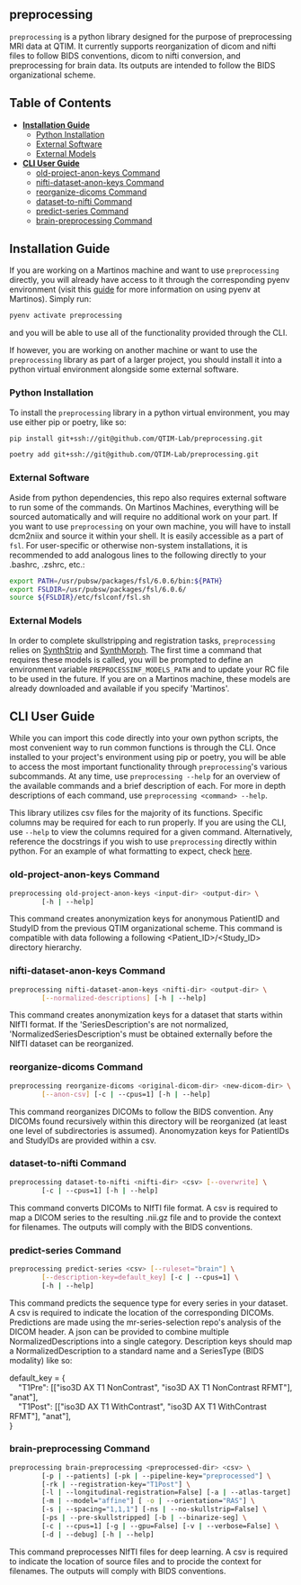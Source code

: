 ## preprocessing
`preprocessing` is a python library designed for the purpose of preprocessing MRI data at QTIM. It currently supports reorganization of dicom and nifti files to follow BIDS conventions, dicom to nifti conversion, and preprocessing for brain data. Its outputs are intended to follow the BIDS organizational scheme.

## Table of Contents
* **[Installation Guide](#installation-guide)**
   * [Python Installation](#python-installation)
   * [External Software](#external-software)
   * [External Models](#external-models)
* **[CLI User Guide](#cli-user-guide)**
   * [old-project-anon-keys Command](#old-project-anon-keys-command)
   * [nifti-dataset-anon-keys Command](#nifti-dataset-anon-keys-command)
   * [reorganize-dicoms Command](#reorganize-dicoms-command)
   * [dataset-to-nifti Command](#dataset-to-nifti-command)
   * [predict-series Command](#predict-series-command)
   * [brain-preprocessing Command](#brain-preprocessing-command)

## Installation Guide
If you are working on a Martinos machine and want to use `preprocessing` directly, you will already have access to it through the corresponding pyenv environment (visit this [guide](https://github.com/QTIM-Lab/qtim-standards/blob/main/environment_setup.md) for more information on using pyenv at Martinos). Simply run: 
```bash
pyenv activate preprocessing
```
and you will be able to use all of the functionality provided through the CLI.

If however, you are working on another machine or want to use the `preprocessing` library as part of a larger project, you should install it into a python virtual environment alongside some external software. 

### Python Installation
To install the `preprocessing` library in a python virtual environment, you may use either pip or poetry, like so:
```bash
pip install git+ssh://git@github.com/QTIM-Lab/preprocessing.git
```

```bash
poetry add git+ssh://git@github.com/QTIM-Lab/preprocessing.git
```

### External Software
Aside from python dependencies, this repo also requires external software to run some of the commands. On Martinos Machines, everything will be sourced automatically and will require no additional work on your part. If you want to use `preprocessing` on your own machine, you will have to install dcm2niix and source it within your shell. It is easily accessible as a part of `fsl`. For user-specific or otherwise non-system installations, it is recommended to add analogous lines to the following directly to your .bashrc, .zshrc, etc.:
```bash
export PATH=/usr/pubsw/packages/fsl/6.0.6/bin:${PATH}
export FSLDIR=/usr/pubsw/packages/fsl/6.0.6/
source ${FSLDIR}/etc/fslconf/fsl.sh
```

### External Models
In order to complete skullstripping and registration tasks, `preprocessing` relies on [SynthStrip](https://surfer.nmr.mgh.harvard.edu/docs/synthstrip/) and [SynthMorph](https://martinos.org/malte/synthmorph/). The first time a command that requires these models is called, you will be prompted to define an environment variable `PREPROCESSINF_MODELS_PATH` and to update your RC file to be used in the future. If you are on a Martinos machine, these models are already downloaded and available if you specify 'Martinos'.

## CLI User Guide
While you can import this code directly into your own python scripts, the most convenient way to run common functions is through the CLI. Once installed to your project's environment using pip or poetry, you will be able to access the most important functionality through `preprocessing`'s various subcommands. At any time, use `preprocessing --help` for an overview of the available commands and a brief description of each. For more in depth descriptions of each command, use `preprocessing <command> --help`.

This library utilizes csv files for the majority of its functions. Specific columns may be required for each to run properly. If you are using the CLI, use `--help` to view the columns required for a given command. Alternatively, reference the docstrings if you wish to use `preprocessing` directly within python. For an example of what formatting to expect, check [here](example.csv).

### old-project-anon-keys Command
```bash
preprocessing old-project-anon-keys <input-dir> <output-dir> \
        [-h | --help]
```
This command creates anonymization keys for anonymous PatientID and StudyID from the previous QTIM organizational scheme. This command is compatible with data following a following <Patient_ID>/<Study_ID> directory hierarchy.

### nifti-dataset-anon-keys Command
```bash
preprocessing nifti-dataset-anon-keys <nifti-dir> <output-dir> \
        [--normalized-descriptions] [-h | --help]
```
This command creates anonymization keys for a dataset that starts within NIfTI format. If the 'SeriesDescription's are not normalized, 'NormalizedSeriesDescription's must be obtained externally before the NIfTI dataset can be reorganized.

### reorganize-dicoms Command
```bash
preprocessing reorganize-dicoms <original-dicom-dir> <new-dicom-dir> \
        [--anon-csv] [-c | --cpus=1] [-h | --help]
```
This command reorganizes DICOMs to follow the BIDS convention. Any DICOMs found recursively within this directory will be reorganized (at least one level of subdirectories is assumed). Anonomyzation keys for PatientIDs and StudyIDs are provided within a csv.

### dataset-to-nifti Command
```bash
preprocessing dataset-to-nifti <nifti-dir> <csv> [--overwrite] \
        [-c | --cpus=1] [-h | --help]
```
This command converts DICOMs to NIfTI file format. A csv is required to map a DICOM series to the resulting .nii.gz file and to provide the context for filenames. The outputs will comply with the BIDS conventions.

### predict-series Command
```bash
preprocessing predict-series <csv> [--ruleset="brain"] \
        [--description-key=default_key] [-c | --cpus=1] \
        [-h | --help]
```
This command predicts the sequence type for every series in your dataset. A csv is required to indicate the location of the corresponding DICOMs. Predictions are made using the mr-series-selection repo's analysis of the DICOM header. A json can be provided to combine multiple NormalizedDescriptions into a single category.
Description keys should map a NormalizedDescription to a standard name and a SeriesType (BIDS modality) like so:

default_key = {\
&nbsp;&nbsp;&nbsp;&nbsp;"T1Pre": [["iso3D AX T1 NonContrast", "iso3D AX T1 NonContrast RFMT"], "anat"],\
&nbsp;&nbsp;&nbsp;&nbsp;"T1Post": [["iso3D AX T1 WithContrast", "iso3D AX T1 WithContrast RFMT"], "anat"],\
}

### brain-preprocessing Command
```bash
preprocessing brain-preprocessing <preprocessed-dir> <csv> \
        [-p | --patients] [-pk | --pipeline-key="preprocessed"] \
        [-rk | --registration-key="T1Post"] \
        [-l | --longitudinal-registration=False] [-a | --atlas-target] \
        [-m | --model="affine"] [ -o | --orientation="RAS"] \
        [-s | --spacing="1,1,1"] [-ns | --no-skullstrip=False] \
        [-ps | --pre-skullstripped] [-b | --binarize-seg] \
        [-c | --cpus=1] [-g | --gpu=False] [-v | --verbose=False] \
        [-d | --debug] [-h | --help]
```
This command preprocesses NIfTI files for deep learning. A csv is required to indicate the location of source files and to procide the context for filenames. The outputs will comply with BIDS conventions.
